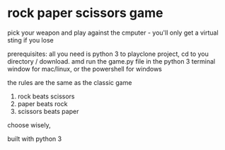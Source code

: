 # rock paper scissors game

pick your weapon and play against the cmputer - you'll only get a virtual sting if you lose

prerequisites: all you need is python 3 to playclone project, cd to you directory / download. amd run the game.py file in the python 3 terminal window for mac/linux, or the powershell for windows

the rules are the same as the classic game 
1. rock beats scissors
2. paper beats rock 
3. scissors beats paper

choose wisely, 

built with python 3 
